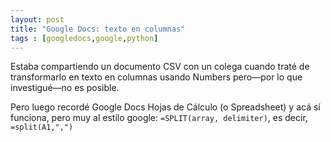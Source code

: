```yaml
---
layout: post
title: "Google Docs: texto en columnas"
tags : [googledocs,google,python]
--- 
```


Estaba compartiendo un documento CSV con un colega cuando traté de transformarlo en texto en columnas usando Numbers pero—por lo que investigué—no es posible.

Pero luego recordé Google Docs Hojas de Cálculo (o Spreadsheet) y acá sí funciona, pero muy al estilo google: `=SPLIT(array, delimiter)`, es decir, `=split(A1,",")`
